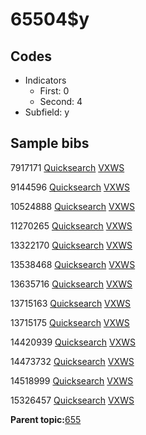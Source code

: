 # 65504$y

## Codes

-   Indicators
    -   First: 0
    -   Second: 4
-   Subfield: y

## Sample bibs

7917171 [Quicksearch](https://search.library.yale.edu/catalog/7917171) [VXWS](http://prodorbis.library.yale.edu:7014/vxws/GetHoldingsService?bibId=7917171)

9144596 [Quicksearch](https://search.library.yale.edu/catalog/9144596) [VXWS](http://prodorbis.library.yale.edu:7014/vxws/GetHoldingsService?bibId=9144596)

10524888 [Quicksearch](https://search.library.yale.edu/catalog/10524888) [VXWS](http://prodorbis.library.yale.edu:7014/vxws/GetHoldingsService?bibId=10524888)

11270265 [Quicksearch](https://search.library.yale.edu/catalog/11270265) [VXWS](http://prodorbis.library.yale.edu:7014/vxws/GetHoldingsService?bibId=11270265)

13322170 [Quicksearch](https://search.library.yale.edu/catalog/13322170) [VXWS](http://prodorbis.library.yale.edu:7014/vxws/GetHoldingsService?bibId=13322170)

13538468 [Quicksearch](https://search.library.yale.edu/catalog/13538468) [VXWS](http://prodorbis.library.yale.edu:7014/vxws/GetHoldingsService?bibId=13538468)

13635716 [Quicksearch](https://search.library.yale.edu/catalog/13635716) [VXWS](http://prodorbis.library.yale.edu:7014/vxws/GetHoldingsService?bibId=13635716)

13715163 [Quicksearch](https://search.library.yale.edu/catalog/13715163) [VXWS](http://prodorbis.library.yale.edu:7014/vxws/GetHoldingsService?bibId=13715163)

13715175 [Quicksearch](https://search.library.yale.edu/catalog/13715175) [VXWS](http://prodorbis.library.yale.edu:7014/vxws/GetHoldingsService?bibId=13715175)

14420939 [Quicksearch](https://search.library.yale.edu/catalog/14420939) [VXWS](http://prodorbis.library.yale.edu:7014/vxws/GetHoldingsService?bibId=14420939)

14473732 [Quicksearch](https://search.library.yale.edu/catalog/14473732) [VXWS](http://prodorbis.library.yale.edu:7014/vxws/GetHoldingsService?bibId=14473732)

14518999 [Quicksearch](https://search.library.yale.edu/catalog/14518999) [VXWS](http://prodorbis.library.yale.edu:7014/vxws/GetHoldingsService?bibId=14518999)

15326457 [Quicksearch](https://search.library.yale.edu/catalog/15326457) [VXWS](http://prodorbis.library.yale.edu:7014/vxws/GetHoldingsService?bibId=15326457)

**Parent topic:**[655](../../tags/655/655.md)

